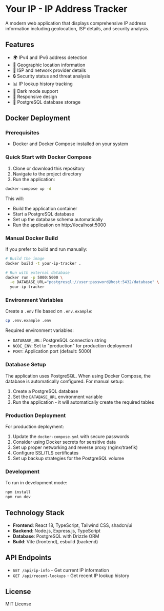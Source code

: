 # Your IP - IP Address Tracker

A modern web application that displays comprehensive IP address information including geolocation, ISP details, and security analysis.

## Features

- 🌍 IPv4 and IPv6 address detection
- 📍 Geographic location information
- 🏢 ISP and network provider details
- 🔒 Security status and threat analysis
- 📊 IP lookup history tracking
- 🌙 Dark mode support
- 📱 Responsive design
- 💾 PostgreSQL database storage

## Docker Deployment

### Prerequisites

- Docker and Docker Compose installed on your system

### Quick Start with Docker Compose

1. Clone or download this repository
2. Navigate to the project directory
3. Run the application:

```bash
docker-compose up -d
```

This will:
- Build the application container
- Start a PostgreSQL database
- Set up the database schema automatically
- Run the application on http://localhost:5000

### Manual Docker Build

If you prefer to build and run manually:

```bash
# Build the image
docker build -t your-ip-tracker .

# Run with external database
docker run -p 5000:5000 \
  -e DATABASE_URL="postgresql://user:password@host:5432/database" \
  your-ip-tracker
```

### Environment Variables

Create a `.env` file based on `.env.example`:

```bash
cp .env.example .env
```

Required environment variables:
- `DATABASE_URL`: PostgreSQL connection string
- `NODE_ENV`: Set to "production" for production deployment
- `PORT`: Application port (default: 5000)

### Database Setup

The application uses PostgreSQL. When using Docker Compose, the database is automatically configured. For manual setup:

1. Create a PostgreSQL database
2. Set the `DATABASE_URL` environment variable
3. Run the application - it will automatically create the required tables

### Production Deployment

For production deployment:

1. Update the `docker-compose.yml` with secure passwords
2. Consider using Docker secrets for sensitive data
3. Set up proper networking and reverse proxy (nginx/traefik)
4. Configure SSL/TLS certificates
5. Set up backup strategies for the PostgreSQL volume

### Development

To run in development mode:

```bash
npm install
npm run dev
```

## Technology Stack

- **Frontend**: React 18, TypeScript, Tailwind CSS, shadcn/ui
- **Backend**: Node.js, Express.js, TypeScript
- **Database**: PostgreSQL with Drizzle ORM
- **Build**: Vite (frontend), esbuild (backend)

## API Endpoints

- `GET /api/ip-info` - Get current IP information
- `GET /api/recent-lookups` - Get recent IP lookup history

## License

MIT License